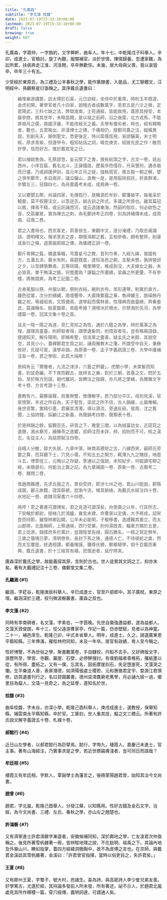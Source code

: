 ```yaml
---
title: "孔廣森"
subtitle: "李文藻 桂馥"
date: 2023-07-19T15:33:10+08:00
lastmod: 2023-07-19T15:33:10+08:00
draft: false
brewing: true
weight: 607
---
```



孔廣森，字眾仲，一字撝約，又字顨軒，曲阜人。年十七，中乾隆戊子科舉人。辛卯，成進士，官檢討。旋丁內艱，服闋補官，淡於世情，陳情歸養。忽遭家難，為訟所累，扶病奔走江淮、河洛閒，卒卒無歡悰。未幾，居大母與父喪，竟以哀毀卒，卒年三十有五。

少受經於東原氏，為三禮及公羊春秋之學，能作篆隸書，入能品，尤工駢體文，汪明經中、孫觀察星衍亟稱之。其序戴氏遺書曰：

> 緬惟樂游講藝，訪太傅於石渠，元日談經，坐侍中於重席，時則玉羊既遠，金虎初開，著學官者凡十四家，說稽古者成數萬字，至若五是六沴之徵，定君陽武，三科七缺之法，弊獄淮南，士苟通經，皆能致用，蓋原其授受，本屬參商，敘其世年，未暌昌闕，是以祖之前師，沿之後葉，北方戎馬，不能屏視月之儒，南國浮屠，不能改經天之義。夫學有優劣者，時也，經有顯晦者，數也，五君晚出，非漢博士之傳，千𥜥相仍，廢鄭司農之注，縱橫異說，別創先天，顛倒聖文，悉更後定，特以腐儒炫視，易謬驪黃，末士明經，原求青紫，但遵甲令，粗知帖括之詞，疇克庚言，紹彼先民之作！敏而好學，信而好古，惟於戴君見之已。

> 君以梅姚售偽，孔蔡謬悠，妄云壁下之書，猥有航頭之字，古文一卷，祇出西州，小序百篇，舊名北斗，正謨攝誥，歷黃序而僅存，月采豐刑，遘赤眉而已燼，乃或誤援伊訓，滋元年正月之疑，強執周官，推五服一朝之解，譬之爭年鄭市，本自兩非，議瓜驪山，良無一是，是用翦除假託，折衷群淆，步驟五三，目錄四七，為尚書義考未成，成堯典一卷。

> 又以要聞五際，尚論四家，毛傳孤行，是觴源於牟妙，鄭箋破字，每毫采於轅嬰，莫不假聲注文，以意逆志，誠古訓之所式，多識之所資也。雖其篇冠以敘，擇焉不精，或云託諸西河，或云造諸東海，然嗣衿貽玖，何必欲色之音，交扈羅鴛，實為陳古之刺，為毛鄭詩考正四卷，別為詩補傳未成，成周南、召南二卷。

> 君之入書局也，西京客史，夙善徐生，東觀中文，遂分淹禮，乃取忠甫識誤、德明釋文，殫求豕亥之差，期復鴻都之舊，互相參檢，頗有整齊，削康成長衍之條，退喪服廁經之傳，為儀禮正誤一卷。

> 鄭斤粵鎛之篇，備遺事職，穹蓋星弓之教，首列巾車，九經九緯，營國有方，五溝五涂，奠水有則，尋筵既度，遂知洛邑之朝，圭槷未懸，孰辨營邱之夕，以至肆懸舞甬，五等琮璜，槐里樽空，椎成劍沒，大夫嫁女之器，未必皆真，單于賄漢之銘，何嘗盡偽？諶鎰之所畫繢，梁聶之所更釐，不有參稽，將無競爽，為考工記圖二卷。

> 古者冕服以祭、弁服以朝，祭則衣純，朝則衣布，芾形連帶，制異於直方，屨色從裳，次分於繢繡，周壇饗帝，大裘降繁露之華，魯禘嫌王，旒璪飾丹雞之祝，等威昭焉，文質備焉，道學起而儒林衰，性理興而曲臺絕，齊秦委武，莫識稱名，殷夏圜章，焉能考據？溯增冰於積水，示祭海於先河，為學禮篇一卷，冠其文集十卷之首。

> 且夫一陰一陽之為道，見仁見知之為性，通於六籍之為學，辨於萬事之為理，謂理具靈臺，則師智者得，謂學遺象罔，則悟寂者先，豈有略窺語錄，便詡知天，解斥陽明，即稱希聖，信洛黨之盡善，疑孟氏之未醇，其說空空，其見小小，蓋繹鄭君生質之訓，誦周雅教木之箋，所謂受中自天，秉彝攸好，孔提可案，漢學非譌，為原善一卷、孟子字義疏證三卷、大學中庸補注各一卷，君之學術，此其大端歟！

> 景純有云「爾雅者，九流之津涉，六藝之鈐鍵」，虎闈小學，未束髮而知書，豹鼠奇編，不下席而觀古，故辨言之樂，對於三朝，首基之文，問於五始，至於殊方別語，絕代離詞，皆轉注之指歸，亦凡將之墜緒，為爾雅文字考十卷、方言考證十三卷。

> 書教有六，最夥諧聲，叔重無雙，惟傳解字，若乃部分平仄，母別見溪，官家恨狹，羊戎之所自為，天子聖哲，梁武之所不信，古人韻緩，止屬椎輪，後世音繁，實精引墨，君審其清濁，導以源流，旁通反紐，發周、沈之舊聞，上協詩騷，採顧江之新義，為聲韻考四卷、聲類表十卷。

> 於是辨韻之餘，留觀百氏，研音之下，雅愛三閭，以為娀臺訪女，近窈窕之遺聲，湘水搴芳，續榛苓之逸響，叔師注而未詳，辨、招附而不可，核之漢志，名從主人，為屈原賦注四卷。

> 自疇人分散，鄒大失居，九章中落，昧商高積矩之言，八線西來，竊師氏旁要之算，而耳聽下士，穴見小儒，不知五五之開方，輒薄九九之賤技，哨壺斗五，律管徑三，元晦以之存疑，季通以之強說，未知紀步，何能讀宅柳之經，未曉倨句，何能治上輿之記，為九章補圖一卷、原象一卷、古曆考二卷、曆問二卷。

> 昔趙商難禮，先求五服之方，景伯受詩，即涉七州之地，君山川能說，郡縣成圖，酈元故籍，證其繇褫，崑渤今流，條其脈絡，為戴氏水經注四十卷、水地記一卷、直隸河渠書六十四卷。

> 嗚呼！君之著書可謂博矣，君之見道可謂深矣，向使壽之以年，行其所志，下安輪於都尉，授梯几於鴻臚，雍宮未建，命曹褒以定儀，大予將成，詔宋登而持節，雖復辨卿訟闕，公羊未必能明，子駿移書，逸禮難其置立，而太山郡將，北面稱師，上蔡通侯，西行受業，則何湯既貴，輜車方賜於五更，君上從游，錄牒庶多於萬計，豈謂陰堂告祲，圓石鐫名，一經之寫定無年，三歲之瓊瑰已夢，清明卷佚，長封下馬之陵，通德人亡，不待嗟蛇之歲，然而太玄覆瓿，終遇桓譚，都養陳謨，彌尊伏勝，鄭鄉絕學，倘千百載而重興，戴氏遺書，於十三經其有補，悲懷逝者，延佇將來。

廣森深於戴氏之學，故能義探其原，言則於古也。世人徒賞其文詞之工，抑亦末矣。著有大戴禮記注十三卷、儀鄭堂文集二卷。

#### 孔繼涵 {#1}

繼涵，字葒谷，乾隆庚辰科舉人，辛巳成進士，官至戶部郎中。其子廣栻，東原之壻。繼涵深於三禮，校刊微波榭叢書，廣森之叔也。

#### 李文藻 {#2}

同時有李南磵者，名文藻，字素伯，一字茝晚。先世自棗強遷益都，遂為益都人。文藻天資俊朗，年十三，從父遠游曹家亭，作記一篇，仿赤壁賦，見者以為神童。二十一，補邑庠生。乾隆己卯，中式本省舉人。明年，成進士。久之，謁選廣東恩平縣知縣。三年俸滿，擢桂林府同知，未及一年卒。居官有政績，粵人至今稱之。

性好博覽，不為世俗之學，聚書數萬卷，手自讎校，丹鉛不去手。又好碑版文字，游歷所至，學宮、寺觀、巖崖、石壁，必停驂搜討。有僕劉福者善椎拓，攜紙墨以從，有所得，盡拓之。又有一僕，忘其名，因拓摩崖刻石，失足墮崖死，文藻哭之慟。生平樂道人善，表章潛德，如濟陽張處士稷若、元和惠徵君定宇、婺源江君慎修，訪其遺書刊行之，名曰貸園叢書。德州梁鴻翥窮老篤學，月必誦九經一過，鄉里目為癡人，文藻一見奇之，為之延譽，遂知名於世。

#### 桂馥 {#3}

曲阜桂馥，字未谷，亦深小學。乾隆己酉科舉人，庚戌成進士，選教授，保舉知縣，補雲南永平縣知縣，卒於官。工篆刻，世人重其技，擬之文三橋云。所著有許氏說文解字義證五十卷、札樸十卷。

#### 郝懿行 {#4}

近日山左學者，以郝君懿行為巨擘焉。懿行，字恂九，棲霞人。嘉慶己未進士，官主事。著有山海經注，乃實事求是之學，若近世摽竊膚淺者，豈可同日而語哉？

#### 牟廷相 {#5}

棲霞又有牟廷相，字默人，覃谿學士為藩言之，後晤萊陽趙君曾，始知其治今文尚書。

#### 趙曾 {#6}

趙君，字北嵐，乾隆己酉舉人，分發江蘇，以知縣用。性好古錢及金石文字。治經，為今文尚書、三禮、左氏、春秋之學，亦山左之翹楚也。

#### 許鴻磐 {#7}

又有濟寧進士許君鴻磐字漸逵者，安徽候補同知，深於輿地之學，亡友淩君次仲亟稱之，後見所著雪帆雜著一冊，皆辨駁地理之說，不在胐明、祖禹之下。其論內地及外裔山川，瞭如指掌，蓋四方經緯洞徹胸中，故不為皮傅之言也。在京師，與戴君金溪談其雪帆雜著，金溪曰：「許君曾官指揮，當時以俗吏目之，失許君矣。」

#### 王夏 {#8}

又有膠州王夏，字蜀子，號大村，邑諸生。喜為詩，與高密詩人李少隺兄弟友善。好學篤古，尤邃於經，其持論多發前人所未發，所有著述，祕不示人，於趙君北嵐處見其所作釋稷一篇，穿穴經傳，義明詞達，可謂通人矣。